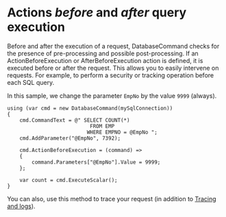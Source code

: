 # Actions _before_ and _after_ query execution

Before and after the execution of a request, DatabaseCommand checks 
for the presence of pre-processing and possible post-processing.
If an ActionBeforeExecution or AfterBeforeExecution action is defined, 
it is executed before or after the request.
This allows you to easily intervene on requests. For example, to perform a security 
or tracking operation before each SQL query.

In this sample, we change the parameter `EmpNo` by the value `9999` (always).

```CSharp
using (var cmd = new DatabaseCommand(mySqlConnection))
{
    cmd.CommandText = @" SELECT COUNT(*) 
                           FROM EMP
                          WHERE EMPNO = @EmpNo ";
    cmd.AddParameter("@EmpNo", 7392);

    cmd.ActionBeforeExecution = (command) =>
    {
        command.Parameters["@EmpNo"].Value = 9999;
    };

    var count = cmd.ExecuteScalar();
}
```

You can also, use this method to trace your request (in addition to [Tracing and logs](log.md)).
